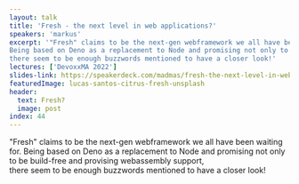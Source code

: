 ```yaml
---
layout: talk
title: 'Fresh - the next level in web applications?'
speakers: 'markus'
excerpt: '"Fresh" claims to be the next-gen webframework we all have been waiting for.
Being based on Deno as a replacement to Node and promising not only to be build-free and provising webassembly support,   
there seem to be enough buzzwords mentioned to have a closer look!'
lectures: ['DevoxxMA 2022']
slides-link: https://speakerdeck.com/madmas/fresh-the-next-level-in-web-applications
featuredImage: lucas-santos-citrus-fresh-unsplash
header:
  text: Fresh?
  image: post
index: 44
---
```


"Fresh" claims to be the next-gen webframework we all have been waiting for.
Being based on Deno as a replacement to Node and promising not only to be build-free and provising webassembly support,   
there seem to be enough buzzwords mentioned to have a closer look!

